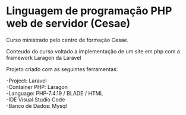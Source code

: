 # Linguagem de programação PHP web de servidor (Cesae) 
Curso ministrado pelo centro de formação Cesae. 

Conteudo do curso voltado a implementação de um site em php com a framework Laragon  da Laravel

Projeto criado com as seguintes ferramentas: 

-Project: Laravel  
-Container PHP: Laragon  
-Language: PHP-7.4.19 / BLADE / HTML  
-IDE Visual Studio Code  
-Banco de Dados: Mysql  

